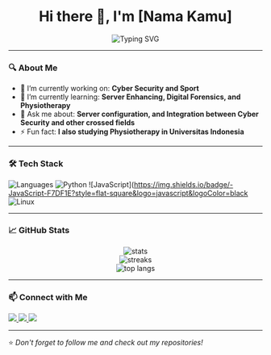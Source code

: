 <h1 align="center">Hi there 👋, I'm [Nama Kamu]</h1>

<p align="center">
  <img src="https://readme-typing-svg.herokuapp.com?font=Fira+Code&size=24&duration=4000&pause=1000&center=true&vCenter=true&width=435&lines=Welcome+to+my+GitHub!;I'm+a+passionate+developer.;Let's+build+something+great+together!" alt="Typing SVG" />
</p>

---

### 🔍 About Me
- 🔭 I’m currently working on: **Cyber Security and Sport**
- 🌱 I’m currently learning: **Server Enhancing, Digital Forensics, and Physiotherapy**
- 💬 Ask me about: **Server configuration, and Integration between Cyber Security and other crossed fields**
- ⚡ Fun fact: **I also studying Physiotherapy in Universitas Indonesia**

---

### 🛠️ Tech Stack
![Languages](https://img.shields.io/badge/-Languages-000?style=flat-square)
![Python](https://img.shields.io/badge/-Python-3776AB?style=flat-square&logo=python&logoColor=white)
![JavaScript](https://img.shields.io/badge/-JavaScript-F7DF1E?style=flat-square&logo=javascript&logoColor=black
![Linux](https://img.shields.io/badge/-Linux-FCC624?style=flat-square&logo=linux&logoColor=black)

---

### 📈 GitHub Stats
<p align="center">
  <img src="https://github-readme-stats.vercel.app/api?username=iqbalkopling01&show_icons=true&theme=radical" alt="stats" />
  <br />
  <img src="https://github-readme-streak-stats.herokuapp.com?user=iqbalkopling01&theme=radical" alt="streaks" />
  <br />
  <img src="https://github-readme-stats.vercel.app/api/top-langs/?username=iqbalkopling01&layout=compact&theme=radical" alt="top langs" />
</p>

---

### 📫 Connect with Me
<p align="left">
  <a href="https://www.linkedin.com/in/nur-iqbal-maulana-7375371ba/" target="_blank">
    <img src="https://img.shields.io/badge/-LinkedIn-0077B5?style=flat-square&logo=linkedin&logoColor=white" />
  </a>
  <a href="mailtoiqbalmaulana@gmail.com">
    <img src="https://img.shields.io/badge/-Email-D14836?style=flat-square&logo=gmail&logoColor=white" />
  </a>
  <a href="https://iqbalmln.my.id">
    <img src="https://img.shields.io/badge/-Website-000000?style=flat-square&logo=githubpages&logoColor=white" />
  </a>
</p>

---

⭐️ *Don't forget to follow me and check out my repositories!*
